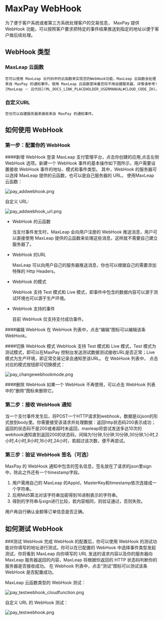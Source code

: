 # MaxPay WebHook
   为了便于客户系统或者第三方系统处理客户的交易信息， MaxPay 提供 WebHook 功能，可以按照客户要求把特定的事件结果推送到指定的地址以便于客户做后续处理。

## WebHook 类型
### MaxLeap 云函数
    您可以使用 MaxLeap 云代码中的云函数来实现您的WebHook功能，MaxLeap 云函数会处理来自 MaxPay 的通知事件。使用 MaxLeap 云函数意味着您将不用自建服务器，详情请参考![MaxLeap － 云代码](ML_DOCS_LINK_PLACEHOLDER_USERMANUAL#CLOUD_CODE_ZH)。 
### 自定义URL
    您也可以自建服务器来接收来自 MaxPay 的通知事件。
## 如何使用 WebHook

### 第一步：配置你的 WebHook

####新增 WebHook
登录 MaxLeap 支付管理平台，点击你创建的应用,点击左侧 WebHook 选项。新建一个 WebHook 事件的基本操作如下图所示，用户需要设置接收 WebHook 事件的地址、模式和事件类型。
其中，WebHook 的服务器可以选择 MaxLeap 提供的云函数，也可以是自己服务器的 URL。
使用MaxLeap 云函数：

![pay_addwebhook.png](../../../images/pay_addwebhook.png)

自定义 URL:

![pay_addwebhook_url.png](../../../images/pay_addwebhook_url.png)

* WebHook 的云函数

	当支付事件发生时，MaxLeap 会向用户注册的 WebHook 推送消息，用户可以直接使用 MaxLeap 提供的云函数来处理这些消息，这样就不需要自己建立服务器了。
	
* WebHook 的URL

	MaxLeap 可以向用户自己的服务器推送消息，你也可以根据自己的需要添加特殊的 Http Headers。

* WebHook 的模式

    WebHook 支持 Test 模式和 Live 模式，即事件中包含的数据内容可以源于测试环境也可以源于生产环境。
    
* WebHook 支持的事件

	目前 WebHook 仅支持支付成功事件。

####编辑 WebHook
在 WebHook 列表中，点击“编辑”图标可以编辑该条 WebHook。

####切换 WebHook 模式
WebHook 支持 Test 模式和 Live 模式，Test 模式为测试模式，即可以在MaxPay 控制台发送测试数据测试接收URL是否正常；Live 模式为生产环境，即正常交易记录会通知至该URL。
在 WebHook 列表中， 点击对应的模式按钮即可切换模式：

![pay_changewebhookmode.png](../../../images/pay_changewebhookmode.png)

####删除 WebHook
如果一个 WebHook 不再使用，可以点击 WebHook 列表中的“删除”图标来删除它。

### 第二步：接收 WebHook 通知
当一个支付事件发生后，将POST一个HTTP请求到webhook，数据是以json的形式放到body里。你需要接受该请求并处理数据：返回http状态码200表示成功；返回的状态码不是200或者超时未返回，maxleap将尝试发送多达10次的webhook通知直到返回200的状态码，间隔为1分钟,5分钟,10分钟,30分钟,1小时,2小时,4小时,8小时,16小时,24小时，若超过该次数，便不再尝试。
### 第三步：验证 WebHook 签名（可选）
MaxPay 的 WebHook 通知中包含的签名信息，签名放在了请求的json里sign中，除此之外还有一个timestamp字段。

1. 用户需用自己的 MaxLeap 的Appid，MasterKey和timestamp依次连接成一个字符串。
2. 后用Md5算法对该字符串加密得到16进制表示的字符串。
3. 得到的字符串与sign进行比较，若内容相同，则验证通过，否则失败。

用户再自行确认金额等订单信息是否正确。

## 如何测试 WebHook
###测试 WebHook
完成 WebHook 的配置后，你可以使用 WebHook 的测试功能对你填写的地址进行测试。你可以在已配置的 WebHook 中选择事件类型发起测试，你将看到 MaxLeap 向你填写的 URL 发送的请求内容以及你的服务器向 MaxLeap 服务器返回的内容，MaxLeap 将根据你返回的 HTTP 状态码判断你的服务器是否接收成功。
在 Webhook 列表中，点击“测试”图标可以测试该条 WebHook 是否配置成功。

MaxLeap 云函数类型的 WebHook 测试：

![pay_testwebhook_cloudfunction.png](../../../images/pay_testwebhook_cloudfunction.png)

自定义 URL 的 WebHook 测试：

![pay_testwebhook.png](../../../images/pay_testwebhook.png)





